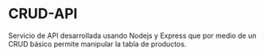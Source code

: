 # CRUD-API
Servicio de API desarrollada usando Nodejs y Express que por medio de un CRUD básico permite manipular la tabla de productos.
